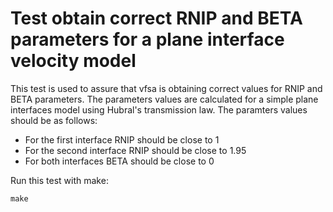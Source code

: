 # Test obtain correct RNIP and BETA parameters for a plane interface velocity model

This test is used to assure that vfsa is obtaining correct values for RNIP and BETA parameters.
The parameters values are calculated for a simple plane interfaces model using Hubral's transmission law.
The paramters values should be as follows:

- For the first interface RNIP should be close to 1
- For the second interface RNIP should be close to 1.95
- For both interfaces BETA should be close to 0

Run this test with make:

```
make
```
